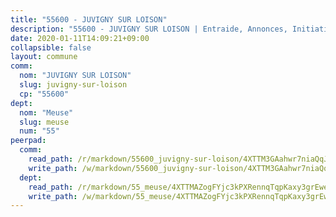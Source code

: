```yaml
---
title: "55600 - JUVIGNY SUR LOISON"
description: "55600 - JUVIGNY SUR LOISON | Entraide, Annonces, Initiatives"
date: 2020-01-11T14:09:21+09:00
collapsible: false
layout: commune
comm:
  nom: "JUVIGNY SUR LOISON"
  slug: juvigny-sur-loison
  cp: "55600"
dept:
  nom: "Meuse"
  slug: meuse
  num: "55"
peerpad:
  comm:
    read_path: /r/markdown/55600_juvigny-sur-loison/4XTTM3GAahwr7niaQqJxdF27B6WspFUWQPwNXrS9HWHZts2aB
    write_path: /w/markdown/55600_juvigny-sur-loison/4XTTM3GAahwr7niaQqJxdF27B6WspFUWQPwNXrS9HWHZts2aB-K3TgUsEhsLVRwAsEjtzwWcqGu6rY83xQmAT5otPcc6iXnQ4Zj4THUpK3SUTQgEvEbw837gcPp8PrReY53qsAzzbJkrwnHZv2KxVqZRkcuVJzqFLa6Nr5mj3jdSqfQWTWfGZsopa3
  dept:
    read_path: /r/markdown/55_meuse/4XTTMAZogFYjc3kPXRennqTqpKaxy3grEwemFqg29rwkrPVit
    write_path: /w/markdown/55_meuse/4XTTMAZogFYjc3kPXRennqTqpKaxy3grEwemFqg29rwkrPVit-K3TgUKFK4U3KduRmUzLc9vHoSRQG77sF2Wbs3cyWXobZcgb6TfASJcGDPror5ZZanBF6Mpjeq1Ushd16Pu9ha9F7F38qzhQqES3b79Xt7LuU1tzmWNED66pWnroExmsHxWtFur2G
---
```


